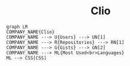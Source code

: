 <h1 align="center">Clio</h1>

```mermaid
graph LR
COMPANY_NAME{Clio}
COMPANY_NAME ---> U{Users} ---> UN[1]
COMPANY_NAME ---> R{Repositories} ---> RN[1]
COMPANY_NAME ---> G{Gists} ---> GN[2]
COMPANY_NAME ---> ML{Most Used<br>Languages}
ML --> CSS[CSS]
```
